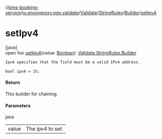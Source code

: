 //[pms-booking-service](../../../../../index.md)/[io.envoyproxy.pgv.validate](../../../index.md)/[Validate](../../index.md)/[StringRules](../index.md)/[Builder](index.md)/[setIpv4](set-ipv4.md)

# setIpv4

[java]\
open fun [setIpv4](set-ipv4.md)(value: [Boolean](https://kotlinlang.org/api/core/kotlin-stdlib/kotlin/-boolean/index.html)): [Validate.StringRules.Builder](index.md)

```kotlin
Ipv4 specifies that the field must be a valid IPv4 address.

```
`bool ipv4 = 15;`

#### Return

This builder for chaining.

#### Parameters

java

| | |
|---|---|
| value | The ipv4 to set. |